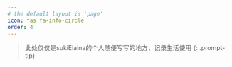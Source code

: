 ```yaml
---
# the default layout is 'page'
icon: fas fa-info-circle
order: 4
---
```


> 此处仅仅是sukiElaina的个人随便写写的地方，记录生活使用
{: .prompt-tip}
